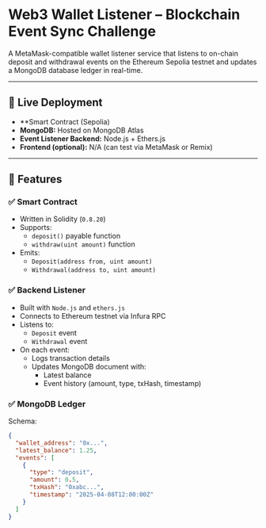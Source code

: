 # Web3 Wallet Listener – Blockchain Event Sync Challenge

A MetaMask-compatible wallet listener service that listens to on-chain deposit and withdrawal events on the Ethereum Sepolia testnet and updates a MongoDB database ledger in real-time.

---

## 🔗 Live Deployment

- **Smart Contract (Sepolia)
- **MongoDB:** Hosted on MongoDB Atlas
- **Event Listener Backend:** Node.js + Ethers.js
- **Frontend (optional):** N/A (can test via MetaMask or Remix)

---

## 🧩 Features

### ✅ Smart Contract
- Written in Solidity (`0.8.20`)
- Supports:
  - `deposit()` payable function
  - `withdraw(uint amount)` function
- Emits:
  - `Deposit(address from, uint amount)`
  - `Withdrawal(address to, uint amount)`

### ✅ Backend Listener
- Built with `Node.js` and `ethers.js`
- Connects to Ethereum testnet via Infura RPC
- Listens to:
  - `Deposit` event
  - `Withdrawal` event
- On each event:
  - Logs transaction details
  - Updates MongoDB document with:
    - Latest balance
    - Event history (amount, type, txHash, timestamp)

### ✅ MongoDB Ledger
Schema:
```json
{
  "wallet_address": "0x...",
  "latest_balance": 1.25,
  "events": [
    {
      "type": "deposit",
      "amount": 0.5,
      "txHash": "0xabc...",
      "timestamp": "2025-04-08T12:00:00Z"
    }
  ]
}
